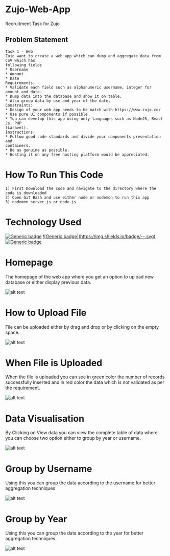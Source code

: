 # Zujo-Web-App
Recruitment Task for Zujo
## Problem Statement
```
Task 1 - Web
Zujo want to create a web app which can dump and aggregate data from CSV which has
following fields
* Username
* Amount
* Date
Requirements:
* Validate each field such as alphanumeric username, integer for amount and date.
* Dump data into the database and show it on table.
* Also group data by use and year of the date.
Constraints:
* Design of your web app needs to be match with https://www.zujo.co/
* Use pure UI components if possible
* You can develop this app using only languages such as NodeJS, React Js, PHP
(Laravel).
Instructions:
* Follow good code standards and divide your components presentation and
containers.
* Be as genuine as possible.
* Hosting it on any free hosting platform would be appreciated.
```
# How To Run This Code
```
1) First Download the code and navigate to the directory where the code is downloaded
2) Open Git Bash and use either node or nodemon to run this app
3) nodemon server.js or node.js
```
# Technology Used
[![Generic badge](https://img.shields.io/badge/<JS>-<NodeJS>-<COLOR>.svg)](https://shields.io/)
[![Generic badge](https://img.shields.io/badge/<DB>-<Mongo DB>-<COLOR>.svg)](https://shields.io/)
[![Generic badge](https://img.shields.io/badge/<HTML>-<CSS>-<COLOR>.svg)](https://shields.io/)


# Homepage
The homepage of the web app where you get an option to upload new database or either display previous data.


![alt text](https://i.ibb.co/CQftCww/homepage.jpg)
# How to Upload File
File can be uploaded either by drag and drop or by clicking on the empty space.


![alt text](https://i.ibb.co/NLMBJYx/Screenshot-359.png)
# When File is Uploaded
When the file is uploaded you can see in green color the number of records successfully inserted and in red color the data which is not validated as per the requirement.


![alt text](https://i.ibb.co/rwN0SmR/after-data-entry.png)
# Data Visualisation
By Clicking on View data you can view the complete table of data where you can choose two option either to group by year or username.


![alt text](https://i.ibb.co/w7BKRkL/data.png)
# Group by Username
Using this you can group the data according to the username for better aggregation techniques


![alt text](https://i.ibb.co/Lh59hV4/groupbyuser.png)
# Group by Year
Using this you can group the data according to the year for better aggregation techniques


![alt text](https://i.ibb.co/jHVPbxG/groupbyyear.png)

